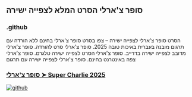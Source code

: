 ## סופר צ'ארלי הסרט המלא לצפייה ישירה

### .github

הסרט סופר צ'ארלי לצפייה ישירה – צפו בסרט סופר צ'ארלי בחינם ללא הורדה עם תרגום מובנה בעברית באיכות טובה 2025. סופר צ'ארלי סרט להורדה. סופר צ'ארלי מדובב לצפייה ישירה בדרייב. סופר צ'ארלי הסרט לצפייה ישירה טלגרם. סופר צ'ארלי צפה באינטרנט בחינם. סופר צ'ארלי לצפייה ישירה עם תרגום

### [סופר צ'ארלי ➤ Super Charlie 2025](https://watching4khdmovies.blogspot.com/2025/08/super-charlie-he.html)

<a href="https://watching4khdmovies.blogspot.com/2025/08/super-charlie-he.html" rel="nofollow"><img src="https://image.tmdb.org/t/p/w1280/pf8lHZusuQoTr3dCD5EwM2nw9Gi.jpg" alt="github" data-canonical-src="https://image.tmdb.org/t/p/w1280/pf8lHZusuQoTr3dCD5EwM2nw9Gi.jpg" style="max-width: 100%;"></a>
